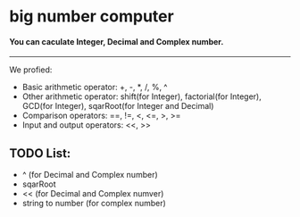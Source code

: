 ﻿# big number computer  
#### You can caculate Integer, Decimal and Complex number.  
---
We profied:
* Basic arithmetic operator: +, -, *, /, %, ^
* Other arithmetic operator: shift(for Integer), factorial(for Integer), GCD(for Integer), sqarRoot(for Integer and Decimal)
* Comparison operators: ==, !=, <, <=, >, >=
* Input and output operators: <<, >>

## TODO List:  
* ^ (for Decimal and Complex number)
* sqarRoot
* << (for Decimal and Complex numver)
* string to number (for complex number)